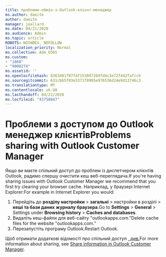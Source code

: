 ```yaml
---
title: проблеми-обмін-з-Outlook-клієнт-менеджер
ms.author: daeite
author: daeite
manager: joallard
ms.date: 04/21/2020
ms.audience: Admin
ms.topic: article
ROBOTS: NOINDEX, NOFOLLOW
localization_priority: Normal
ms.collection: Adm_O365
ms.custom:
- "1868"
- "9000274"
ms.assetid: ''
ms.openlocfilehash: 8363481f87f4f153047269fd4c3e72f442fafcc6
ms.sourcegitcommit: 631cbb5f03e5371f0995e976536d24e9d13746c3
ms.translationtype: MT
ms.contentlocale: uk-UA
ms.lasthandoff: 04/22/2020
ms.locfileid: "43758847"
---
```

# <a name="problems-sharing-with-outlook-customer-manager"></a><span data-ttu-id="9ef69-102">Проблеми з доступом до Outlook менеджер клієнтів</span><span class="sxs-lookup"><span data-stu-id="9ef69-102">Problems sharing with Outlook Customer Manager</span></span>

<span data-ttu-id="9ef69-103">Якщо ви маєте спільний доступ до проблем із диспетчером клієнтів Outlook, радимо спершу очистити кеш веб-переглядача.</span><span class="sxs-lookup"><span data-stu-id="9ef69-103">If you're having sharing issues with Outlook Customer Manager we recommend that you first try clearing your browser cache.</span></span> <span data-ttu-id="9ef69-104">Наприклад, у браузері Internet Explorer:</span><span class="sxs-lookup"><span data-stu-id="9ef69-104">For example in Internet Explorer you would:</span></span>

1. <span data-ttu-id="9ef69-105">Перейдіть до **розділу настройки** > **загальні** > настройки в розділі > **кеші та бази даних** **журналу браузера**.</span><span class="sxs-lookup"><span data-stu-id="9ef69-105">Go to **Settings** > **General** > Settings under **Browsing history** > **Caches and databases**.</span></span>
2. <span data-ttu-id="9ef69-106">Видаліть кеш-файли для веб-сайту "outlookapps.com."</span><span class="sxs-lookup"><span data-stu-id="9ef69-106">Delete cache files for the website "outlookapps.com."</span></span>
3. <span data-ttu-id="9ef69-107">Перезапустіть програму Outlook.</span><span class="sxs-lookup"><span data-stu-id="9ef69-107">Restart Outlook.</span></span>

<span data-ttu-id="9ef69-108">Щоб отримати додаткові відомості про спільний доступ [, див.](https://support.office.com/article/4f26cc69-67da-4cd5-b344-02d1a4799310%20)</span><span class="sxs-lookup"><span data-stu-id="9ef69-108">For more information about sharing, see [Share information in Outlook Customer Manager](https://support.office.com/article/4f26cc69-67da-4cd5-b344-02d1a4799310%20).</span></span>